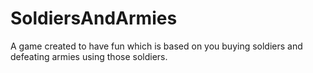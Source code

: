 # SoldiersAndArmies
A game created to have fun which is based on you buying soldiers and defeating armies using those soldiers.
